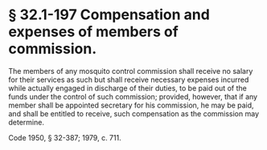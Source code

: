# § 32.1-197 Compensation and expenses of members of commission.

<p>The members of any mosquito control commission shall receive no salary for their services as such but shall receive necessary expenses incurred while actually engaged in discharge of their duties, to be paid out of the funds under the control of such commission; provided, however, that if any member shall be appointed secretary for his commission, he may be paid, and shall be entitled to receive, such compensation as the commission may determine.</p><p>Code 1950, § 32-387; 1979, c. 711.</p>